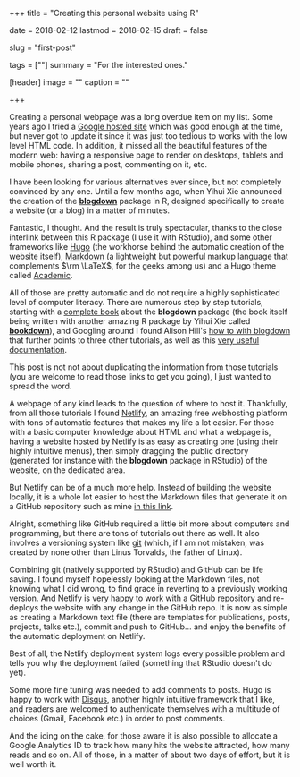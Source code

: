 +++
title = "Creating this personal website using R"

date = 2018-02-12
lastmod = 2018-02-15
draft = false

slug = "first-post"

tags = [""]
summary = "For the interested ones."

[header]
image = ""
caption = ""

+++

Creating a personal webpage was a long overdue item on my list. Some years ago I tried a [Google hosted site](https://www.sites.google.com/site/dusadrian/) which was good enough at the time, but never got to update it since it was just too tedious to works with the low level HTML code. In addition, it missed all the beautiful features of the modern web: having a responsive page to render on desktops, tablets  and mobile phones, sharing a post, commenting on it, etc.

I have been looking for various alternatives ever since, but not completely convinced by any one. Until a few months ago, when Yihui Xie announced the creation of the [**blogdown**](https://cran.r-project.org/web/packages/blogdown/index.html) package in R, designed specifically to create a website (or a blog) in a matter of minutes.

Fantastic, I thought. And the result is truly spectacular, thanks to the close interlink between this R package (I use it with RStudio), and some other frameworks like [Hugo](https://gohugo.io/) (the workhorse behind the automatic creation of the website itself), [Markdown](https://en.wikipedia.org/wiki/Markdown) (a lightweight but powerful markup language that complements $\rm \LaTeX$, for the geeks among us) and a Hugo theme called [Academic](https://themes.gohugo.io/academic/).

All of those are pretty automatic and do not require a highly sophisticated level of computer literacy. There are numerous step by step tutorials, starting with a [complete book](https://bookdown.org/yihui/blogdown/) about the **blogdown** package (the book itself being written with another amazing R package by Yihui Xie called [**bookdown**](https://cran.r-project.org/web/packages/bookdown/index.html)), and Googling around I found Alison Hill's [how to with blogdown](https://alison.rbind.io/post/up-and-running-with-blogdown/) that further points to three other tutorials, as well as this [very useful documentation](https://sourcethemes.com/academic/docs/).

This post is not not about duplicating the information from those tutorials (you are welcome to read those links to get you going), I just wanted to spread the word.

A webpage of any kind leads to the question of where to host it. Thankfully, from all those tutorials I found [Netlify](https://www.netlify.com/), an amazing free webhosting platform with tons of automatic features that makes my life a lot easier. For those with a basic computer knowledge about HTML and what a webpage is, having a website hosted by Netlify is as easy as creating one (using their highly intuitive menus), then simply dragging the public directory (generated for instance with the **blogdown** package in RStudio) of the website, on the dedicated area.

But Netlify can be of a much more help. Instead of building the website locally, it is a whole lot easier to host the Markdown files that generate it on a GitHub repository such as mine [in this link](https://github.com/dusadrian/academic/).

Alright, something like GitHub required a little bit more about computers and programming, but there are tons of tutorials out there as well. It also involves a versioning system like [git](https://git-scm.com/) (which, if I am not mistaken, was created by none other than Linus Torvalds, the father of Linux).

Combining git (natively supported by RStudio) and GitHub can be life saving. I found myself hopelessly looking at the Markdown files, not knowing what I did wrong, to find grace in reverting to a previously working version. And Netlify is very happy to work with a GitHub repository and re-deploys the website with any change in the GitHub repo. It is now as simple as creating a Markdown text file (there are templates for publications, posts, projects, talks etc.), commit and push to GitHub... and enjoy the benefits of the automatic deployment on Netlify.

Best of all, the Netlify deployment system logs every possible problem and tells you why the deployment failed (something that RStudio doesn't do yet).

Some more fine tuning was needed to add comments to posts. Hugo is happy to work with [Disqus](https://disqus.com/), another highly intuitive framework that I like, and readers are welcomed to authenticate themselves with a multitude of choices (Gmail, Facebook etc.) in order to post comments.

And the icing on the cake, for those aware it is also possible to allocate a Google Analytics ID to track how many hits the website attracted, how many reads and so on. All of those, in a matter of about two days of effort, but it is well worth it.


